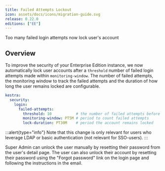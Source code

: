 ```yaml
---
title: Failed Attempts Lockout
icon: assets/docs/icons/migration-guide.svg
release: 0.22.0
editions: ["EE"]
---
```


Too many failed login attempts now lock user's account

## Overview

To improve the security of your Enterprise Edition instance, we now automatically lock user accounts after a `threshold` number of failed login attempts made within `monitoring-window`. The number of failed attempts, the monitoring window to track the failed attempts and the duration of how long the user remains locked are configurable.

```yaml
kestra:
  security:
    login:
      failed-attempts:
        threshold: 10           # the number of failed attempts before lockout
        monitoring-window: PT5M # period to count failed attempts
        lock-duration: PT30M    # period the account remains locked
```

:::alert{type="info"}
Note that this change is only relevant for users who leverage LDAP or basic authentication (not relevant for SSO-users).
:::

Super Admin can unlock the user manually by resetting their password from the user's detail page. The user can also unlock their account by resetting their password using the "Forgot password" link on the login page and following the instructions in the email.
